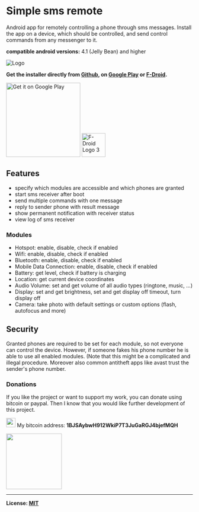 # Simple sms remote

Android app for remotely controlling a phone through sms messages.
Install the app on a device, which should be controlled, and send control commands from any messenger to it.

**compatible android versions:** 4.1 (Jelly Bean) and higher

![Logo](https://raw.githubusercontent.com/tranquvis/SimpleSmsRemote/master/.github/logo.png)

**Get the installer directly from [Github](https://raw.githubusercontent.com/tranquvis/SimpleSmsRemote/master/app/app-release-beta-1.1.apk), on [Google Play](https://play.google.com/store/apps/details?id=tranquvis.simplesmsremote&hl=de) or [F-Droid](https://f-droid.org/repository/browse/?fdid=tranquvis.simplesmsremote).**

<a href='https://play.google.com/store/apps/details?id=tranquvis.simplesmsremote&hl=de&utm_source=global_co&utm_medium=prtnr&utm_content=Mar2515&utm_campaign=PartBadge&pcampaignid=MKT-Other-global-all-co-prtnr-py-PartBadge-Mar2515-1'><img alt='Get it on Google Play' width="200px" src='https://play.google.com/intl/en_us/badges/images/generic/en_badge_web_generic.png'/></a>
<a title="By Robert Martinez [CC BY-SA 3.0 (http://creativecommons.org/licenses/by-sa/3.0)], via Wikimedia Commons" href="https://f-droid.org/repository/browse/?fdid=tranquvis.simplesmsremote"><img width="64" alt="F-Droid Logo 3" src="https://upload.wikimedia.org/wikipedia/commons/thumb/5/55/F-Droid_Logo_3.svg/64px-F-Droid_Logo_3.svg.png"/></a>

## Features
* specify which modules are accessible and which phones are granted
* start sms receiver after boot
* send multiple commands with one message
* reply to sender phone with result message
* show permanent notification with receiver status
* view log of sms receiver

### Modules
* Hotspot: enable, disable, check if enabled
* Wifi: enable, disable, check if enabled
* Bluetooth: enable, disable, check if enabled
* Mobile Data Connection: enable, disable, check if enabled
* Battery: get level, check if battery is charging
* Location: get current device coordinates
* Audio Volume: set and get volume of all audio types (ringtone, music, ...)
* Display: set and get brightness, set and get display off timeout, turn display off
* Camera: take photo with default settings or custom options (flash, autofocus and more)

## Security
Granted phones are required to be set for each module, so not everyone can control the device.
However, if someone fakes his phone number he is able to use all enabled modules. (Note that this might be a complicated and illegal procedure. Moreover also common antitheft apps like avast trust the sender's phone number.

### Donations
If you like the project or want to support my work, you can donate using bitcoin or paypal. Then I know that you would like further development of this project.

<img src="https://upload.wikimedia.org/wikipedia/commons/4/46/Bitcoin.svg" width="25"/> My bitcoin address: **1BJSAybwH912WkiP7T3JuGaRGJ4bjefMQH** 

<a href="https://www.paypal.com/cgi-bin/webscr?cmd=_s-xclick&hosted_button_id=KNJL5UTYFBGYC">
  <img alt="" border="0" src="https://www.paypalobjects.com/en_US/i/btn/btn_donateCC_LG.gif" width="150">
</a>

***
**License: [MIT](LICENSE)**
